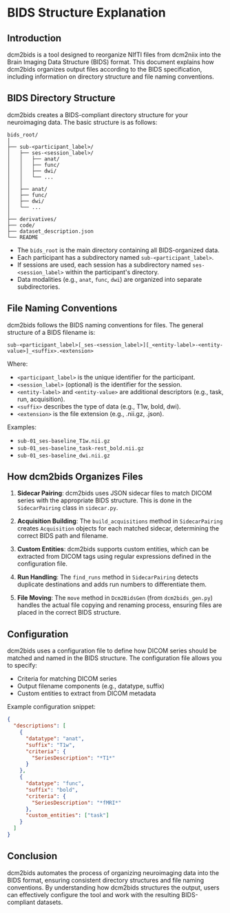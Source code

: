 # BIDS Structure Explanation

## Introduction

dcm2bids is a tool designed to reorganize NIfTI files from dcm2niix into the Brain Imaging Data Structure (BIDS) format. This document explains how dcm2bids organizes output files according to the BIDS specification, including information on directory structure and file naming conventions.

## BIDS Directory Structure

dcm2bids creates a BIDS-compliant directory structure for your neuroimaging data. The basic structure is as follows:

```
bids_root/
│
├── sub-<participant_label>/
│   ├── ses-<session_label>/
│   │   ├── anat/
│   │   ├── func/
│   │   ├── dwi/
│   │   └── ...
│   │
│   ├── anat/
│   ├── func/
│   ├── dwi/
│   └── ...
│
├── derivatives/
├── code/
├── dataset_description.json
└── README
```

- The `bids_root` is the main directory containing all BIDS-organized data.
- Each participant has a subdirectory named `sub-<participant_label>`.
- If sessions are used, each session has a subdirectory named `ses-<session_label>` within the participant's directory.
- Data modalities (e.g., `anat`, `func`, `dwi`) are organized into separate subdirectories.

## File Naming Conventions

dcm2bids follows the BIDS naming conventions for files. The general structure of a BIDS filename is:

```
sub-<participant_label>[_ses-<session_label>][_<entity-label>-<entity-value>]_<suffix>.<extension>
```

Where:
- `<participant_label>` is the unique identifier for the participant.
- `<session_label>` (optional) is the identifier for the session.
- `<entity-label>` and `<entity-value>` are additional descriptors (e.g., task, run, acquisition).
- `<suffix>` describes the type of data (e.g., T1w, bold, dwi).
- `<extension>` is the file extension (e.g., .nii.gz, .json).

Examples:
- `sub-01_ses-baseline_T1w.nii.gz`
- `sub-01_ses-baseline_task-rest_bold.nii.gz`
- `sub-01_ses-baseline_dwi.nii.gz`

## How dcm2bids Organizes Files

1. **Sidecar Pairing**: dcm2bids uses JSON sidecar files to match DICOM series with the appropriate BIDS structure. This is done in the `SidecarPairing` class in `sidecar.py`.

2. **Acquisition Building**: The `build_acquisitions` method in `SidecarPairing` creates `Acquisition` objects for each matched sidecar, determining the correct BIDS path and filename.

3. **Custom Entities**: dcm2bids supports custom entities, which can be extracted from DICOM tags using regular expressions defined in the configuration file.

4. **Run Handling**: The `find_runs` method in `SidecarPairing` detects duplicate destinations and adds run numbers to differentiate them.

5. **File Moving**: The `move` method in `Dcm2BidsGen` (from `dcm2bids_gen.py`) handles the actual file copying and renaming process, ensuring files are placed in the correct BIDS structure.

## Configuration

dcm2bids uses a configuration file to define how DICOM series should be matched and named in the BIDS structure. The configuration file allows you to specify:

- Criteria for matching DICOM series
- Output filename components (e.g., datatype, suffix)
- Custom entities to extract from DICOM metadata

Example configuration snippet:

```json
{
  "descriptions": [
    {
      "datatype": "anat",
      "suffix": "T1w",
      "criteria": {
        "SeriesDescription": "*T1*"
      }
    },
    {
      "datatype": "func",
      "suffix": "bold",
      "criteria": {
        "SeriesDescription": "*fMRI*"
      },
      "custom_entities": ["task"]
    }
  ]
}
```

## Conclusion

dcm2bids automates the process of organizing neuroimaging data into the BIDS format, ensuring consistent directory structures and file naming conventions. By understanding how dcm2bids structures the output, users can effectively configure the tool and work with the resulting BIDS-compliant datasets.